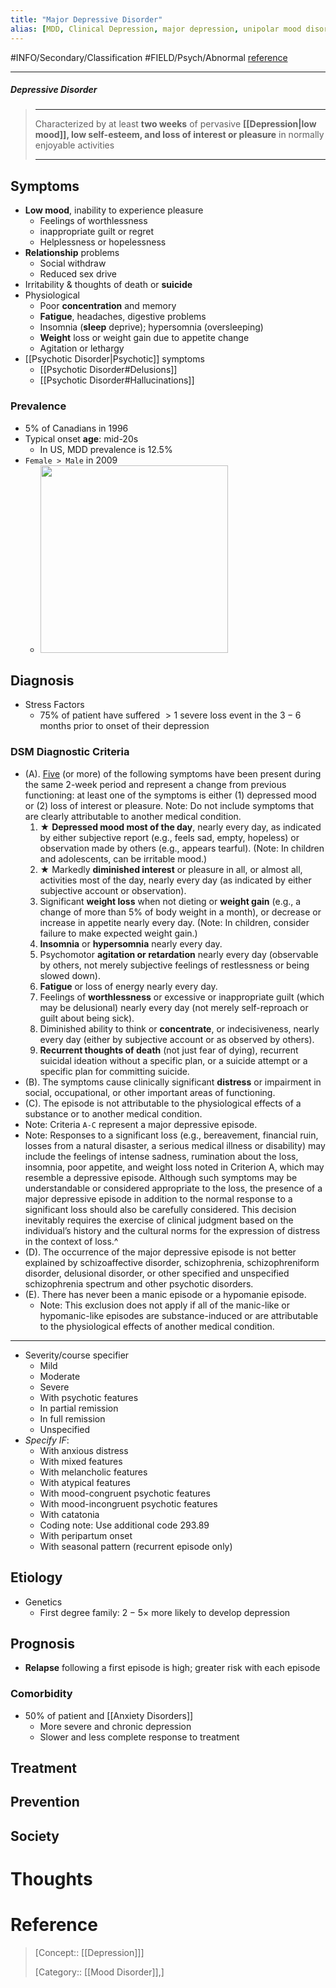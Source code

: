 ```yaml
---
title: "Major Depressive Disorder"
alias: [MDD, Clinical Depression, major depression, unipolar mood disorder]
---
```



#INFO/Secondary/Classification #FIELD/Psych/Abnormal [reference](https://en.wikipedia.org/wiki/Major_depressive_disorder)

---


##### Depressive Disorder
> ------------------------------------------------------------
> Characterized by at least **two weeks** of pervasive **[[Depression|low mood]], low self-esteem, and loss of interest or pleasure** in normally enjoyable activities
>
> ------------------------------------------------------------

## Symptoms

- **Low mood**, inability to experience pleasure
    - Feelings of worthlessness
    - inappropriate guilt or regret
    - Helplessness or hopelessness
- **Relationship** problems
    - Social withdraw
    - Reduced sex drive
- Irritability & thoughts of death or **suicide**
- Physiological
    - Poor **concentration** and memory
    - **Fatigue**, headaches, digestive problems
    - Insomnia (**sleep** deprive); hypersomnia (oversleeping)
    - **Weight** loss or weight gain due to appetite change
    - Agitation or lethargy
- [[Psychotic Disorder|Psychotic]] symptoms
    - [[Psychotic Disorder#Delusions]]
    - [[Psychotic Disorder#Hallucinations]]

### Prevalence

- $5\%$ of Canadians in 1996
- Typical onset **age**: mid-20s
    - In US, MDD prevalence is $12.5\%$
- `Female > Male` in 2009
    - <img src="https://tva1.sinaimg.cn/large/008vxvgGgy1h7zo9mdjfjj31150u0mzj.jpg" width="300">


## Diagnosis

- Stress Factors
    - $75\%$ of patient have suffered $>1$ severe loss event in the $3-6$ months prior to onset of their depression

### DSM Diagnostic Criteria

- (A). <u>Five</u> (or more) of the following symptoms have been present during the same 2-week period and represent a change from previous functioning: at least one of the symptoms is either (1) depressed mood or (2) loss of interest or pleasure. Note: Do not include symptoms that are clearly attributable to another medical condition.
    1. ★ **Depressed mood most of the day**, nearly every day, as indicated by either subjective report (e.g., feels sad, empty, hopeless) or observation made by others (e.g., appears tearful). (Note: In children and adolescents, can be irritable mood.)
    2. ★ Markedly **diminished interest** or pleasure in all, or almost all, activities most of the day, nearly every day (as indicated by either subjective account or observation).
    3. Significant **weight loss** when not dieting or **weight gain** (e.g., a change of more than 5% of body weight in a month), or decrease or increase in appetite nearly every day. (Note: In children, consider failure to make expected weight gain.)
    4. **Insomnia** or **hypersomnia** nearly every day.
    5. Psychomotor **agitation or retardation** nearly every day (observable by others, not merely subjective feelings of restlessness or being slowed down).
    6. **Fatigue** or loss of energy nearly every day.
    7. Feelings of **worthlessness** or excessive or inappropriate guilt (which may be delusional) nearly every day (not merely self-reproach or guilt about being sick).
    8. Diminished ability to think or **concentrate**, or indecisiveness, nearly every day (either by subjective account or as observed by others).
    9. **Recurrent thoughts of death** (not just fear of dying), recurrent suicidal ideation without a specific plan, or a suicide attempt or a specific plan for committing suicide.
- (B). The symptoms cause clinically significant **distress** or impairment in social, occupational, or other important areas of functioning.
- (C). The episode is not attributable to the physiological effects of a substance or to another medical condition.
- Note: Criteria `A-C` represent a major depressive episode.
- Note: Responses to a significant loss (e.g., bereavement, financial ruin, losses from a natural disaster, a serious medical illness or disability) may include the feelings of intense sadness, rumination about the loss, insomnia, poor appetite, and weight loss noted in Criterion A, which may resemble a depressive episode. Although such symptoms may be understandable or considered appropriate to the loss, the presence of a major depressive episode in addition to the normal response to a significant loss should also be carefully considered. This decision inevitably requires the exercise of clinical judgment based on the individual’s history and the cultural norms for the expression of distress in the context of loss.^
- (D). The occurrence of the major depressive episode is not better explained by schizoaffective disorder, schizophrenia, schizophreniform disorder, delusional disorder, or other specified and unspecified schizophrenia spectrum and other psychotic disorders.
- (E). There has never been a manic episode or a hypomanie episode.
    - Note: This exclusion does not apply if all of the manic-like or hypomanic-like episodes are substance-induced or are attributable to the physiological effects of another medical condition.

---

- Severity/course specifier
    - Mild
    - Moderate
    - Severe
    - With psychotic features
    - In partial remission
    - In full remission
    - Unspecified
- *Specify IF*:
    - With anxious distress
    - With mixed features
    - With melancholic features
    - With atypical features
    - With mood-congruent psychotic features
    - With mood-incongruent psychotic features
    - With catatonia
    - Coding note: Use additional code 293.89
    - With peripartum onset
    - With seasonal pattern (recurrent episode only)

## Etiology

- Genetics
    - First degree family: $2-5 \times$ more likely to develop depression

## Prognosis

- **Relapse** following a first episode is high; greater risk with each episode

### Comorbidity

- $50\%$ of patient and [[Anxiety Disorders]]
    - More severe and chronic depression
    - Slower and less complete response to treatment

## Treatment

## Prevention

## Society

# Thoughts

# Reference


> [Concept:: [[Depression]]]
>
> [Category:: [[Mood Disorder]],]
